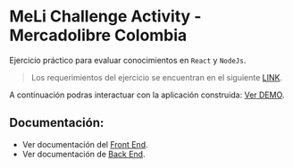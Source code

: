 # MeLi Challenge Activity - Mercadolibre Colombia 

Ejercicio práctico para evaluar conocimientos en `React` y `NodeJs`. 
> Los requerimientos del ejercicio se encuentran en el siguiente [LINK][1].

A continuación podras interactuar con la aplicación construida:  [Ver DEMO][2].

## Documentación: 

- Ver documentación del [Front End][3]. 
- Ver documentación de [Back End][4]. 







[1]: https://bit.ly/2IGzCtS
[2]: https://mercadolibre-macosta08.netlify.app
[3]: https://github.com/macosta08/MeLi/tree/master/Front#readme
[4]: https://nameless-stream-81570.herokuapp.com/doc
